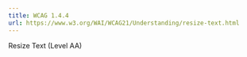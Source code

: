```yaml
---
title: WCAG 1.4.4
url: https://www.w3.org/WAI/WCAG21/Understanding/resize-text.html
---
```

Resize Text (Level AA)